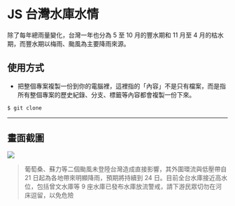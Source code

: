 # JS 台灣水庫水情

除了每年總雨量變化，台灣一年也分為 5 至 10 月的豐水期和 11 月至 4 月的枯水期，而豐水期以梅雨、颱風為主要降雨來源。

## 使用方式
- 把整個專案複製一份到你的電腦裡，這裡指的「內容」不是只有檔案，而是指所有整個專案的歷史紀錄、分支、標籤等內容都會複製一份下來。
```sh
$ git clone
```

----

## 畫面截圖
![](https://i.imgur.com/ubWWjxK.png)
> 葡萄桑、蘇力等二個颱風未登陸台灣造成直接影響，其外圍環流與低壓帶自 21 日起為各地帶來明顯降雨，預期將持續到 24 日。目前全台水庫接近高水位，包括曾文水庫等 9 座水庫已發布水庫放流警戒，請下游民眾切勿在河床逗留，以免危險
